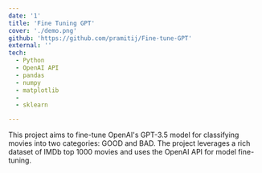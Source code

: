 ```yaml
---
date: '1'
title: 'Fine Tuning GPT'
cover: './demo.png'
github: 'https://github.com/pramitij/Fine-tune-GPT'
external: ''
tech:
  - Python
  - OpenAI API
  - pandas
  - numpy
  - matplotlib
  -
  - sklearn

---
```


This project aims to fine-tune OpenAI's GPT-3.5 model for classifying movies into two categories: GOOD and BAD. The project leverages a rich dataset of IMDb top 1000 movies and uses the OpenAI API for model fine-tuning.
